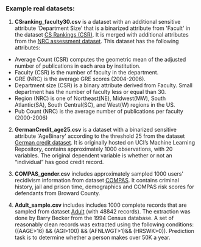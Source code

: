 ### Example real datasets:
1. **CSranking_faculty30.csv** is a dataset with an additional sensitive attribute 'Department Size' that is a binarized attribute from 'Facult' in the dataset [CS Rankings (CSR)](https://csrankings.org). It is merged with additional attributes from the [NRC assessment dataset](http://www.nap.edu/rdp). This dataset has the following attributes:
- Average Count (CSR) computes the geometric mean of the adjusted number of publications in each area by institution.
- Faculty (CSR) is the number of faculty in the department.
- GRE (NRC) is the average GRE scores (2004-2006).
- Department size (CSR) is a binary attribute derived from Faculty. Small department has the number of faculty less or equal than 30.
- Region (NRC) is one of Northeast(NE), Midwest(MW), South Atlantic(SA), South Central(SC), and West(W) regions in the US.
- Pub Count (NRC) is the average number of publications per faculty (2000-2006)

2. **GermanCredit_age25.csv** is a dataset with a binarized sensitive attribute 'AgeBinary' according to the threshold 25 from the dataset [German credit dataset](https://archive.ics.uci.edu/ml/datasets/Statlog+%28German+Credit+Data%29). It is originally hosted on UCI’s Machine Learning Repository, contains approximately 1000 observations, with 20 variables. The original dependent variable is whether or not an “individual” has good credit record.

3. **COMPAS_gender.csv** includes approximately sampled 1000 users' recidivism information from dataset [COMPAS](https://github.com/propublica/compas-analysis). It contains criminal history, jail and prison time, demographics and COMPAS risk scores for defendants from Broward County.

4. **Adult_sample.csv** includes includes 1000 complete records that are sampled from dataset [Adult](https://archive.ics.uci.edu/ml/datasets/adult) (with 48842 records). The extraction was done by Barry Becker from the 1994 Census database. A set of reasonably clean records was extracted using the following conditions: ((AAGE>16) && (AGI>100) && (AFNLWGT>1)&& (HRSWK>0)). Prediction task is to determine whether a person makes over 50K a year.
